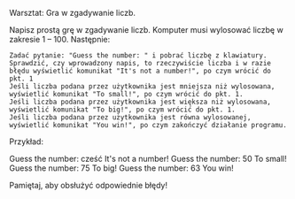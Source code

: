 Warsztat: Gra w zgadywanie liczb.

Napisz prostą grę w zgadywanie liczb. Komputer musi wylosować liczbę w zakresie 1 – 100. Następnie:

    Zadać pytanie: "Guess the number: " i pobrać liczbę z klawiatury.
    Sprawdzić, czy wprowadzony napis, to rzeczywiście liczba i w razie błędu wyświetlić komunikat "It's not a number!", po czym wrócić do pkt. 1
    Jeśli liczba podana przez użytkownika jest mniejsza niż wylosowana, wyświetlić komunikat "To small!", po czym wrócić do pkt. 1.
    Jeśli liczba podana przez użytkownika jest większa niż wylosowana, wyświetlić komunikat "To big!", po czym wrócić do pkt. 1.
    Jeśli liczba podana przez użytkownika jest równa wylosowanej, wyświetlić komunikat "You win!", po czym zakończyć działanie programu.

Przykład:

Guess the number: cześć
It's not a number!
Guess the number: 50
To small!
Guess the number: 75
To big!
Guess the number: 63
You win!

Pamiętaj, aby obsłużyć odpowiednie błędy!
